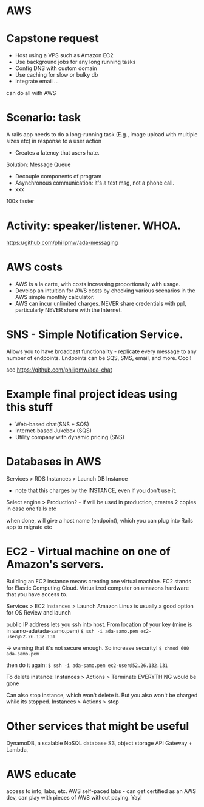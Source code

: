 # AWS

# Capstone request
- Host using a VPS such as Amazon EC2
- Use background jobs for any long running tasks
- Config DNS with custom domain
- Use caching for slow or bulky db
- Integrate email
...

can do all with AWS

# Scenario: task
A rails app needs to do a long-running task (E.g., image upload with multiple sizes etc) in response to a user action   
  - Creates a latency that users hate.

Solution: Message Queue
- Decouple components of program
- Asynchronous communication: it's a text msg, not a phone call.
- xxx

100x faster

# Activity: speaker/listener. WHOA.
https://github.com/philipmw/ada-messaging

# AWS costs
- AWS is a la carte, with costs increasing proportionally with usage.
- Develop an intuition for AWS costs by checking various scenarios in the AWS simple monthly calculator.
- AWS can incur unlimited charges. NEVER share credentials with ppl, particularly NEVER share with the Internet.

# SNS - Simple Notification Service.
Allows you to have broadcast functionality - replicate every message to any number of endpoints.
Endpoints can be SQS, SMS, email, and more.
Cool!

see https://github.com/philipmw/ada-chat

# Example final project ideas using this stuff
- Web-based chat(SNS + SQS)
- Internet-based Jukebox (SQS)
- Utility company with dynamic pricing (SNS)

# Databases in AWS
Services > RDS
Instances > Launch DB Instance
  - note that this charges by the INSTANCE, even if you don't use it.

Select engine >
Production?  - if will be used in production, creates 2 copies in case one fails
etc

when done, will give a host name (endpoint), which you can plug into Rails app to migrate etc

# EC2 - Virtual machine on one of Amazon's servers.
Building an EC2 instance means creating one virtual machine. EC2 stands for Elastic Computing Cloud. Virtualized computer on amazons hardware that you have access to.

Services > EC2
Instances > Launch
Amazon Linux is usually a good option for OS
Review and launch

public IP address lets you ssh into host. From location of your key (mine is in samo-ada/ada-samo.pem)
`$ ssh -i ada-samo.pem ec2-user@52.26.132.131`

-> warning that it's not secure enough. So increase security!
`$ chmod 600 ada-samo.pem`

then do it again:
`$ ssh -i ada-samo.pem ec2-user@52.26.132.131`

To delete instance:
Instances > Actions > Terminate
EVERYTHING would be gone

Can also stop instance, which won't delete it. But you also won't be charged while its stopped.
Instances > Actions > stop

# Other services that might be useful
DynamoDB, a scalable NoSQL database
S3, object storage
API Gateway + Lambda,


# AWS educate
access to info, labs, etc.
AWS self-paced labs - can get certified as an AWS dev, can play with pieces of AWS without paying. Yay!
